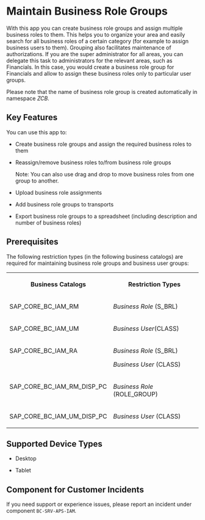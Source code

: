 <!-- loio72b48dea7743487c952fa13fbdb6d23c -->

# Maintain Business Role Groups



With this app you can create business role groups and assign multiple business roles to them. This helps you to organize your area and easily search for all business roles of a certain category \(for example to assign business users to them\). Grouping also facilitates maintenance of authorizations. If you are the super administrator for all areas, you can delegate this task to administrators for the relevant areas, such as Financials. In this case, you would create a business role group for Financials and allow to assign these business roles only to particular user groups.

Please note that the name of business role group is created automatically in namespace *ZCB*.



## Key Features

You can use this app to:



-   Create business role groups and assign the required business roles to them

-   Reassign/remove business roles to/from business role groups

    Note: You can also use drag and drop to move business roles from one group to another.

-   Upload business role assignments

-   Add business role groups to transports

-   Export business role groups to a spreadsheet \(including description and number of business roles\)




<a name="loio72b48dea7743487c952fa13fbdb6d23c__section_a5z_k4w_nvb"/>

## Prerequisites

The following restriction types \(in the following business catalogs\) are required for maintaining business role groups and business user groups:


<table>
<tr>
<th valign="top">

Business Catalogs

</th>
<th valign="top">

Restriction Types

</th>
</tr>
<tr>
<td valign="top">

SAP\_CORE\_BC\_IAM\_RM

</td>
<td valign="top">

*Business Role* \(S\_BRL\)

</td>
</tr>
<tr>
<td valign="top">

SAP\_CORE\_BC\_IAM\_UM

</td>
<td valign="top">

*Business User*\(CLASS\)

</td>
</tr>
<tr>
<td valign="top">

SAP\_CORE\_BC\_IAM\_RA

</td>
<td valign="top">

*Business Role* \(S\_BRL\)

*Business User* \(CLASS\)

</td>
</tr>
<tr>
<td valign="top">

SAP\_CORE\_BC\_IAM\_RM\_DISP\_PC

</td>
<td valign="top">

*Business Role* \(ROLE\_GROUP\)

</td>
</tr>
<tr>
<td valign="top">

SAP\_CORE\_BC\_IAM\_UM\_DISP\_PC

</td>
<td valign="top">

*Business User* \(CLASS\)

</td>
</tr>
</table>



<a name="loio72b48dea7743487c952fa13fbdb6d23c__supported_devices"/>

## Supported Device Types

-   Desktop

-   Tablet




<a name="loio72b48dea7743487c952fa13fbdb6d23c__customer_component"/>

## Component for Customer Incidents

If you need support or experience issues, please report an incident under component `BC-SRV-APS-IAM`.

